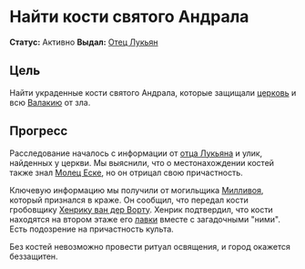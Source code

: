 # Найти кости святого Андрала

**Статус:** Активно
**Выдал:** [Отец Лукьян](../../characters/npc/father-lucian.md)

## Цель

Найти украденные кости святого Андрала, которые защищали [церковь](../../locations/st-andrals-church.md) и всю [Валакию](../../locations/vallaki.md) от зла.

## Прогресс

Расследование началось с информации от [отца Лукьяна](../../characters/npc/father-lucian.md) и улик, найденных у церкви. Мы выяснили, что о местонахождении костей также знал [Молец Еске](../../characters/npc/molets-yeske.md), но он отрицал свою причастность.

Ключевую информацию мы получили от могильщика [Милливоя](../../characters/npc/milivoy.md), который признался в краже. Он сообщил, что передал кости гробовщику [Хенрику ван дер Ворту](../../characters/npc/henrik-van-der-voort.md). Хенрик подтвердил, что кости находятся на втором этаже его [лавки](../../locations/coffin-makers-shop.md) вместе с загадочными "ними". Есть подозрение на причастность культа.

Без костей невозможно провести ритуал освящения, и город окажется беззащитен.

